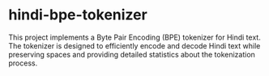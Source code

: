 # hindi-bpe-tokenizer
This project implements a Byte Pair Encoding (BPE) tokenizer for Hindi text. The tokenizer is designed to efficiently encode and decode Hindi text while preserving spaces and providing detailed statistics about the tokenization process.
